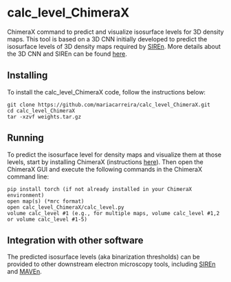# calc_level_ChimeraX
ChimeraX command to predict and visualize isosurface levels for 3D density maps. This tool is based on a 3D CNN initially developed to predict the isosurface levels of 3D density maps required by [SIREn](https://www.github.com/lkinman/SIREn). More details about the 3D CNN and SIREn can be found [here](https://www.github.com/lkinman/SIREn).


## Installing  

To install the calc_level_ChimeraX code, follow the instructions below:
```
git clone https://github.com/mariacarreira/calc_level_ChimeraX.git
cd calc_level_ChimeraX
tar -xzvf weights.tar.gz
```

## Running  

To predict the isosurface level for density maps and visualize them at those levels, start by installing ChimeraX (instructions [here](https://www.cgl.ucsf.edu/chimera/download.html)).
Then open the ChimeraX GUI and execute the following commands in the ChimeraX command line:

```
pip install torch (if not already installed in your ChimeraX environment)
open map(s) (*mrc format) 
open calc_level_ChimeraX/calc_level.py 
volume calc_level #1 (e.g., for multiple maps, volume calc_level #1,2 or volume calc_level #1-5)
```

## Integration with other software

The predicted isosurface levels (aka binarization thresholds) can be provided to other downstream electron microscopy tools, including [SIREn](https://www.github.com/lkinman/SIREn) and [MAVEn](https://www.github.com/lkinman/MAVEn).


